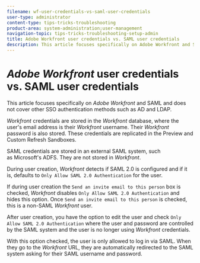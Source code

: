 ```yaml
---
filename: wf-user-credentials-vs-saml-user-credentials
user-type: administrator
content-type: tips-tricks-troubleshooting
product-area: system-administration;user-management
navigation-topic: tips-tricks-troubleshooting-setup-admin
title: Adobe Workfront user credentials vs. SAML user credentials
description: This article focuses specifically on Adobe Workfront and SAML and does not cover other SSO authentication methods such as AD and LDAP.
---
```


# *Adobe Workfront* user credentials vs. SAML user credentials

This article focuses specifically on *Adobe Workfront* and SAML and does not cover other SSO authentication methods such as AD and LDAP.

*Workfront* credentials are stored in the *Workfront* database, where the user's email address is their *Workfront* username. Their *Workfront* password is also stored. These credentials are replicated in&nbsp;the Preview and Custom Refresh Sandboxes.

SAML credentials are stored in an external SAML system, such as&nbsp;Microsoft's ADFS. They are not stored in *Workfront*.

During user creation, *Workfront* detects if SAML 2.0 is configured and if it is, defaults to `Only Allow SAML 2.0 Authentication`&nbsp;for the user.

If during user creation the `Send an invite email to this person` box is checked, *Workfront* disables `Only Allow SAML 2.0 Authentication` and hides this option. Once `Send an invite email to this person` is checked, this is a non-SAML *Workfront* user.

After user creation, you have the option to edit the user and check `Only Allow SAML 2.0 Authentication` where the user and password are controlled by the SAML system and the user is no longer using *Workfront* credentials.

With this option checked, the user is only allowed to log in via SAML. When they go to the *Workfront* URL, they are automatically redirected to the SAML system asking for their SAML username and password.
